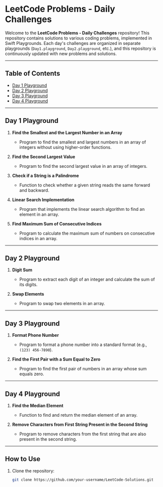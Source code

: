 # LeetCode Problems - Daily Challenges

Welcome to the **LeetCode Problems - Daily Challenges** repository! This repository contains solutions to various coding problems, implemented in Swift Playgrounds. Each day's challenges are organized in separate playgrounds (`Day1.playground`, `Day2.playground`, etc.), and this repository is continuously updated with new problems and solutions.

---

## Table of Contents
- [Day 1 Playground](#day-1-playground)
- [Day 2 Playground](#day-2-playground)
- [Day 3 Playground](#day-3-playground)
- [Day 4 Playground](#day-4-playground)

---

## Day 1 Playground
1. **Find the Smallest and the Largest Number in an Array**
   - Program to find the smallest and largest numbers in an array of integers without using higher-order functions.
   
2. **Find the Second Largest Value**
   - Program to find the second largest value in an array of integers.

3. **Check if a String is a Palindrome**
   - Function to check whether a given string reads the same forward and backward.

4. **Linear Search Implementation**
   - Program that implements the linear search algorithm to find an element in an array.

5. **Find Maximum Sum of Consecutive Indices**
   - Program to calculate the maximum sum of numbers on consecutive indices in an array.

---

## Day 2 Playground
1. **Digit Sum**
   - Program to extract each digit of an integer and calculate the sum of its digits.

2. **Swap Elements**
   - Program to swap two elements in an array.

---

## Day 3 Playground
1. **Format Phone Number**
   - Program to format a phone number into a standard format (e.g., `(123) 456-7890`).

2. **Find the First Pair with a Sum Equal to Zero**
   - Program to find the first pair of numbers in an array whose sum equals zero.

---

## Day 4 Playground
1. **Find the Median Element**
   - Function to find and return the median element of an array.

2. **Remove Characters from First String Present in the Second String**
   - Program to remove characters from the first string that are also present in the second string.

---

## How to Use
1. Clone the repository:
   ```bash
   git clone https://github.com/your-username/LeetCode-Solutions.git
